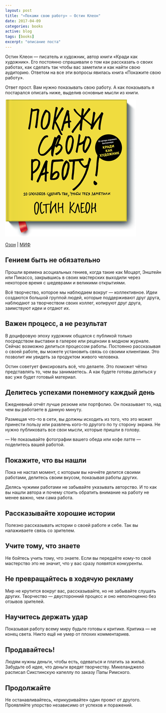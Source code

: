 ```yaml
---
layout: post
title: "«Покажи свою работу» — Остин Клеон"
date: 2017-04-09
categories: books
active: blog
tags: [books]
excerpt: "описание поста"
---
```


<div class="row">
<p class="col-md-7">
	Остин Клеон — писатель и художник, автор книги «Кради как художник». Его постоянно спрашивали о том как рассказать о своих работах, как сделать так чтобы вас заметили и как найти свою аудиторию. Ответом на все эти вопросы явилась книга «Покажите свою работу».
</p>
<p class="col-md-7">
	Ответ прост. Вам нужно показывать свою работу. А как показывать я постарался описать ниже, выделив основные мысли из книги.
</p>
<p class="col-md-8">
	<img src="/images/show-your-work.png" alt="image">
</p>
<p class="col-md-7">
	<a href="https://www.ozon.ru/context/detail/id/27596747/">Озон</a> | <a href="https://www.mann-ivanov-ferber.ru/books/pokaji_svoju_rabotu/">МИФ</a>
</p>
<h2 class="col-md-7">Гением быть не обязательно</h2>
<p class="col-md-7">
	Прошли времена асоциальных гениев, когда такие как Моцарт, Энштейн или Пикассо, закрывшись в своих мастерских выходили через некоторое время с шедеврами и великими открытиями.
</p>
<p class="col-md-7">
	Всё творчество, которое мы наблюдаем вокруг — коллективное. Идеи создаются большой группой людей, которые поддерживают друг друга, наблюдают за творчеством своих коллег, копируют друг друга, заимствуют идеи и отдают их.
</p>
<h2 class="col-md-7">
	Важен процесс, а не результат
</h2>
<p class="col-md-7">
	В доцифровую эпоху художник общался с публикой только посредством выставки в галерее или рецензии в модном журнале. Сейчас возможно делиться процессом работы. Постоянно рассказывая о своей работе, вы можете установить связь со своими клиентами. Это позволит им увидеть за продуктом живого человека.
</p>
<p class="col-md-7">
	Остин советует фиксировать всё, что делаете. Это поможет чётко представлять то, чем вы занимаетесь. А как будете готовы делиться у вас уже будет готовый материал.
</p>
<h2 class="col-md-7">
	Делитесь успехами понемногу каждый день
</h2>
<p class="col-md-7">
	Ежедневный отчёт лучше резюме или портфолио. Он показывает то, над чем вы работаете в данную минуту.
</p>
<p class="col-md-7">
	Размещая что-то в сети, вы должны исходить из того, что это может принести пользу или развлечь кого-то другого по ту сторону экрана. Не нужно публиковать все свои мысли, которые пришли в голову.
</p>
<p class="col-md-6 quote">
	— Не показывайте фотографии вашего обеда или кофе латте — поделитесь вашей работой.
</p>
<h2 class="col-md-7">
	Покажите, что вы нашли
</h2>
<p class="col-md-7">
	Пока не настал момент, с которым вы начнёте делится своими работами, делитесь своим вкусом, показывая работы других.
</p>
<p class="col-md-7">
	Делясь чужими работами не забывайте указывать авторство. И то как вы нашли автора и почему стоить обратить внимание на работу не менее важно, чем сама работа.
</p>
<h2 class="col-md-7">
	Рассказывайте хорошие истории
</h2>
<p class="col-md-7">
	Полезно рассказывать истории о своей работе и себе. Так вы налаживаете связь со зрителем.
</p>
<h2 class="col-md-7">
	Учите тому, что знаете
</h2>
<p class="col-md-7">
	Не бойтесь учить тому, что знаете. Если вы передаёте кому-то своё мастерство это не значит, что у вас сразу появятся конкуренты.
</p>
<h2 class="col-md-7">
	Не превращайтесь в ходячую рекламу
</h2>
<p class="col-md-7">
	Мир не крутится вокруг вас, рассказывайте, но не забывайте слушать других. Творчество —  двусторонний процесс и оно неполноценно без отзывов зрителей.
</p>
<h2 class="col-md-7">
	Научитесь держать удар
</h2>
<p class="col-md-7">
	Показывая работу всему миру будьте готовы к критике. Критика — не конец света. Никто ещё не умер от плохих комментариев.
</p>
<h2 class="col-md-7">
	Продавайтесь!
</h2>
<p class="col-md-7">
	Людям нужны деньги, чтобы есть, одеваться и платить за жильё. Забудьте об идее, что деньги вредят творчеству. Микеланджело расписал Сикстинскую капеллу по заказу Папы Римского.
</p>
<h2 class="col-md-7">
	Продолжайте
</h2>
<p class="col-md-7">
	Не останавливайтесь, «прикуривайте» один проект от другого. Проявляйте упорство независимо от успехов и поражений.
</p>
</div>